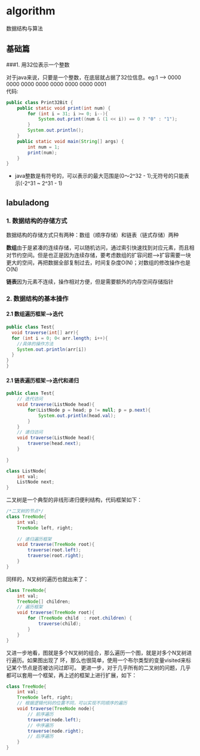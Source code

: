 # algorithm
数据结构与算法
## 基础篇
###1. 用32位表示一个整数


对于java来说，只要是一个整数，在底层就占据了32位信息。eg:1 --> 0000 0000 0000 0000 0000 0000 0000 0001\
代码:
```java
public class Print32Bit {
    public static void print(int num) {
        for (int i = 31; i >= 0; i--){
            System.out.print((num & (1 << i)) == 0 ? "0" : "1");
        }
        System.out.println();
    }
    public static void main(String[] args) {
        int num = 1;
        print(num);
    }
}
```
* java整数是有符号的，可以表示的最大范围是(0～2^32 - 1);无符号的只能表示(-2^31 ~ 2^31 - 1)

## labuladong
### 1. 数据结构的存储方式
数据结构的存储方式只有两种：数组（顺序存储）和链表（链式存储）两种

**数组**由于是紧凑的连续存储，可以随机访问，通过索引快速找到对应元素，而且相对节约空间。但是也正是因为连续存储，要考虑数组的扩容问题-->扩容需要一块更大的空间，再把数据全部复制过去，时间复杂度O(N)；对数组的修改操作也是O(N)

**链表**因为元素不连续，操作相对方便，但是需要额外的内存空间存储指针

### 2. 数据结构的基本操作

#### 2.1 数组遍历框架-->迭代

```java
public class Test{
  void traverse(int[] arr){
  for (int i = 0; 0< arr.length; i++){
    //具体的操作方法
    System.out.println(arr[i])
  }
}
}
```

#### 2.1 链表遍历框架-->迭代和递归

```java
public class Test{
    // 迭代访问
    void traverse(ListNode head){
        for(ListNode p = head; p != null; p = p.next){
            System.out.println(head.val);
        }
    }
    // 递归访问
  	void traverse(ListNode head){
        traverse(head.next);
    }
  
}

class ListNode{
    int val;
    ListNode next;
}
```
二叉树是一个典型的非线形递归便利结构，代码框架如下：
```java
/*二叉树的节点*/
class TreeNode{
    int val;
    TreeNode left, right;
    
    // 递归遍历框架
    void traverse(TreeNode root){
        traverse(root.left);
        traverse(root.right);
    }
}
```
同样的，N叉树的遍历也就出来了：
```java
class TreeNode{
    int val;
    TreeNode[] children;
    // 遍历框架
    void traverse(TreeNode root){
        for (TreeNode child  : root.children) {
            traverse(child);
        }
    }
}
```
又进一步地看，图就是多个N叉树的组合，那么遍历一个图，就是对多个N叉树进行遍历。如果图出现了
环，那么也很简单，使用一个布尔类型的变量visited来标记某个节点是否被访问过即可。
更进一步，对于几乎所有的二叉树的问题，几乎都可以套用一个框架，再上述的框架上进行扩展，如下：
```java
class TreeNode{
    int val;
    TreeNode left, right;
    // 根据逻辑代码的位置不同，可以实现不同顺序的遍历
    void traverse(TreeNode node){
        // 前序遍历
        traverse(node.left);
        // 中序遍历
        traverse(node.right);
        // 后序遍历
    }
}
```
